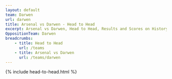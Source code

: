 ```yaml
---
layout: default
team: Darwen
url: darwen
title: Arsenal vs Darwen - Head to Head
excerpt: Arsenal vs Darwen, Head to Head, Results and Scores on History of Arsenal Football Club
OppositionTeam: Darwen
breadcrumbs:
    - title: Head to Head
      url: /teams
    - title: Arsenal vs Darwen
      url: /teams/darwen
---
```


{% include head-to-head.html %}